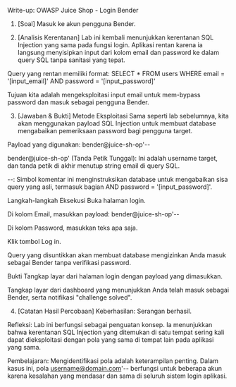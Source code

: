Write-up: OWASP Juice Shop - Login Bender
1. [Soal]
Masuk ke akun pengguna Bender.

2. [Analisis Kerentanan]
Lab ini kembali menunjukkan kerentanan SQL Injection yang sama pada fungsi login. Aplikasi rentan karena ia langsung menyisipkan input dari kolom email dan password ke dalam query SQL tanpa sanitasi yang tepat.

Query yang rentan memiliki format:
SELECT * FROM users WHERE email = '[input_email]' AND password = '[input_password]'

Tujuan kita adalah mengeksploitasi input email untuk mem-bypass password dan masuk sebagai pengguna Bender.

3. [Jawaban & Bukti]
Metode Eksploitasi
Sama seperti lab sebelumnya, kita akan menggunakan payload SQL Injection untuk membuat database mengabaikan pemeriksaan password bagi pengguna target.

Payload yang digunakan: bender@juice-sh-op'--

bender@juice-sh-op' (Tanda Petik Tunggal): Ini adalah username target, dan tanda petik di akhir menutup string email di query SQL.

--: Simbol komentar ini menginstruksikan database untuk mengabaikan sisa query yang asli, termasuk bagian AND password = '[input_password]'.

Langkah-langkah Eksekusi
Buka halaman login.

Di kolom Email, masukkan payload: bender@juice-sh-op'--

Di kolom Password, masukkan teks apa saja.

Klik tombol Log in.

Query yang disuntikkan akan membuat database mengizinkan Anda masuk sebagai Bender tanpa verifikasi password.

Bukti
Tangkap layar dari halaman login dengan payload yang dimasukkan.

Tangkap layar dari dashboard yang menunjukkan Anda telah masuk sebagai Bender, serta notifikasi "challenge solved".

4. [Catatan Hasil Percobaan]
Keberhasilan: Serangan berhasil.

Refleksi: Lab ini berfungsi sebagai penguatan konsep. Ia menunjukkan bahwa kerentanan SQL Injection yang ditemukan di satu tempat sering kali dapat dieksploitasi dengan pola yang sama di tempat lain pada aplikasi yang sama.

Pembelajaran: Mengidentifikasi pola adalah keterampilan penting. Dalam kasus ini, pola username@domain.com'-- berfungsi untuk beberapa akun karena kesalahan yang mendasar dan sama di seluruh sistem login aplikasi.